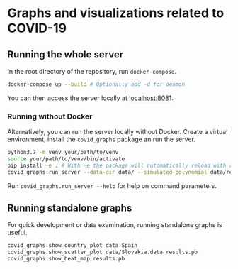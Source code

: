 # Graphs and visualizations related to COVID-19

## Running the whole server

In the root directory of the repository, run `docker-compose`.
```sh
docker-compose up --build # Optionally add -d for deamon
```
You can then access the server locally at [localhost:8081](http://127.0.0.1:8081).


### Running without Docker
Alternatively, you can run the server locally without Docker. Create a virtual
environment, install the `covid_graphs` package an run the server.
```sh
python3.7 -m venv your/path/to/venv
source your/path/to/venv/bin/activate
pip install -e . # With -e the package will automatically reload with any local changes.
covid_graphs.run_server --data-dir data/ --simulated-polynomial data/results-poly.pb --simulated-exponential data/results-exp.pb
```
Run `covid_graphs.run_server --help` for help on command parameters.


## Running standalone graphs

For quick development or data examination, running standalone graphs is useful.

```sh
covid_graphs.show_country_plot data Spain
covid_graphs.show_scatter_plot data/Slovakia.data results.pb
covid_graphs.show_heat_map results.pb
```
